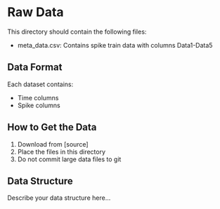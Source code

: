 # Raw Data

This directory should contain the following files:
- meta_data.csv: Contains spike train data with columns Data1-Data5

## Data Format
Each dataset contains:
- Time columns
- Spike columns

## How to Get the Data
1. Download from [source]
2. Place the files in this directory
3. Do not commit large data files to git

## Data Structure
Describe your data structure here...
